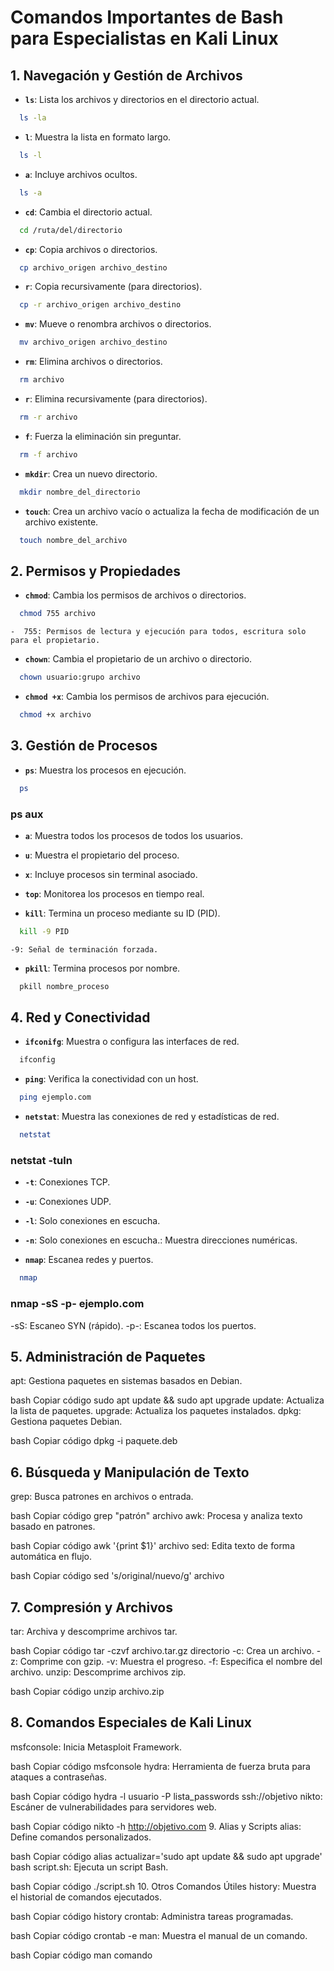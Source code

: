 # Comandos Importantes de Bash para Especialistas en Kali Linux

## 1. Navegación y Gestión de Archivos

- **`ls`**: Lista los archivos y directorios en el directorio actual.
```bash
  ls -la
```
- **`l`**: Muestra la lista en formato largo.
```bash
  ls -l
```
- **`a`**: Incluye archivos ocultos.
```bash
  ls -a
```
- **`cd`**: Cambia el directorio actual.
```bash
  cd /ruta/del/directorio
```

- **`cp`**: Copia archivos o directorios.
```bash
  cp archivo_origen archivo_destino
```

- **`r`**: Copia recursivamente (para directorios).
```bash
  cp -r archivo_origen archivo_destino
```
  
- **`mv`**: Mueve o renombra archivos o directorios.
```bash
  mv archivo_origen archivo_destino
```

- **`rm`**: Elimina archivos o directorios.
```bash
  rm archivo
```

- **`r`**: Elimina recursivamente (para directorios).
```bash
  rm -r archivo
```

- **`f`**: Fuerza la eliminación sin preguntar.
```bash
  rm -f archivo
```
- **`mkdir`**: Crea un nuevo directorio.
```bash
  mkdir nombre_del_directorio
```

- **`touch`**: Crea un archivo vacío o actualiza la fecha de modificación de un archivo existente.
```bash
  touch nombre_del_archivo
```

## 2. Permisos y Propiedades
- **`chmod`**: Cambia los permisos de archivos o directorios.
```bash
  chmod 755 archivo
```
```
-  755: Permisos de lectura y ejecución para todos, escritura solo para el propietario.
```

- **`chown`**: Cambia el propietario de un archivo o directorio.
```bash
  chown usuario:grupo archivo
```

- **`chmod +x`**: Cambia los permisos de archivos para ejecución.
```bash
  chmod +x archivo
```


## 3. Gestión de Procesos

- **`ps`**: Muestra los procesos en ejecución.
```bash
  ps
```

### ps aux
- **`a`**: Muestra todos los procesos de todos los usuarios.
- **`u`**: Muestra el propietario del proceso.
- **`x`**: Incluye procesos sin terminal asociado.
- **`top`**: Monitorea los procesos en tiempo real.

- **`kill`**: Termina un proceso mediante su ID (PID).
```bash
  kill -9 PID
```
```
-9: Señal de terminación forzada.
```
- **`pkill`**: Termina procesos por nombre.
```bash
  pkill nombre_proceso
```


## 4. Red y Conectividad

- **`ifconifg`**: Muestra o configura las interfaces de red.
```bash
  ifconfig
```

- **`ping`**: Verifica la conectividad con un host.
```bash
  ping ejemplo.com
```

- **`netstat`**: Muestra las conexiones de red y estadísticas de red.
```bash
  netstat
```

### netstat -tuln

- **`-t`**: Conexiones TCP.
- **`-u`**: Conexiones UDP.
- **`-l`**: Solo conexiones en escucha.
- **`-n`**: Solo conexiones en escucha.: Muestra direcciones numéricas.
  
- **`nmap`**: Escanea redes y puertos.
```bash
  nmap
```

### nmap -sS -p- ejemplo.com
-sS: Escaneo SYN (rápido).
-p-: Escanea todos los puertos.

## 5. Administración de Paquetes
apt: Gestiona paquetes en sistemas basados en Debian.

bash
Copiar código
sudo apt update && sudo apt upgrade
update: Actualiza la lista de paquetes.
upgrade: Actualiza los paquetes instalados.
dpkg: Gestiona paquetes Debian.

bash
Copiar código
dpkg -i paquete.deb
## 6. Búsqueda y Manipulación de Texto

grep: Busca patrones en archivos o entrada.

bash
Copiar código
grep "patrón" archivo
awk: Procesa y analiza texto basado en patrones.

bash
Copiar código
awk '{print $1}' archivo
sed: Edita texto de forma automática en flujo.

bash
Copiar código
sed 's/original/nuevo/g' archivo
## 7. Compresión y Archivos
tar: Archiva y descomprime archivos tar.

bash
Copiar código
tar -czvf archivo.tar.gz directorio
-c: Crea un archivo.
-z: Comprime con gzip.
-v: Muestra el progreso.
-f: Especifica el nombre del archivo.
unzip: Descomprime archivos zip.

bash
Copiar código
unzip archivo.zip

## 8. Comandos Especiales de Kali Linux

msfconsole: Inicia Metasploit Framework.

bash
Copiar código
msfconsole
hydra: Herramienta de fuerza bruta para ataques a contraseñas.

bash
Copiar código
hydra -l usuario -P lista_passwords ssh://objetivo
nikto: Escáner de vulnerabilidades para servidores web.

bash
Copiar código
nikto -h http://objetivo.com
9. Alias y Scripts
alias: Define comandos personalizados.

bash
Copiar código
alias actualizar='sudo apt update && sudo apt upgrade'
bash script.sh: Ejecuta un script Bash.

bash
Copiar código
./script.sh
10. Otros Comandos Útiles
history: Muestra el historial de comandos ejecutados.

bash
Copiar código
history
crontab: Administra tareas programadas.

bash
Copiar código
crontab -e
man: Muestra el manual de un comando.

bash
Copiar código
man comando

